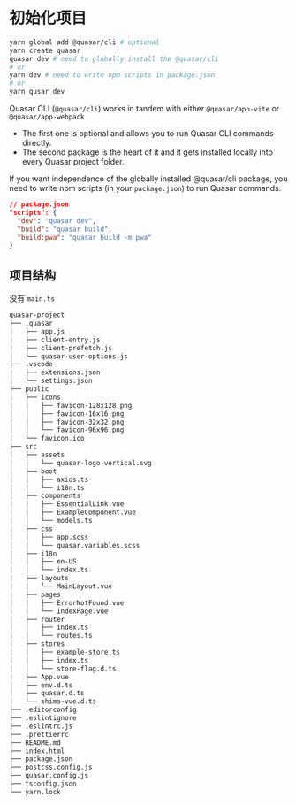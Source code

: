 # 初始化项目

```bash
yarn global add @quasar/cli # optional
yarn create quasar
quasar dev # need to globally install the @quasar/cli
# or
yarn dev # need to write npm scripts in package.json
# or
yarn qusar dev
```

Quasar CLI (`@quasar/cli`) works in tandem with either `@quasar/app-vite` or `@quasar/app-webpack`

- The first one is optional and allows you to run Quasar CLI commands directly.
- The second package is the heart of it and it gets installed locally into every Quasar project folder.

If you want independence of the globally installed @quasar/cli package, you need to write npm scripts (in your `package.json`) to run Quasar commands.

```json
// package.json
"scripts": {
  "dev": "quasar dev",
  "build": "quasar build",
  "build:pwa": "quasar build -m pwa"
}
```

## 项目结构

没有 `main.ts`

```bash
quasar-project
├── .quasar
│   ├── app.js
│   ├── client-entry.js
│   ├── client-prefetch.js
│   └── quasar-user-options.js
├── .vscode
│   ├── extensions.json
│   └── settings.json
├── public
│   ├── icons
│   │   ├── favicon-128x128.png
│   │   ├── favicon-16x16.png
│   │   ├── favicon-32x32.png
│   │   └── favicon-96x96.png
│   └── favicon.ico
├── src
│   ├── assets
│   │   └── quasar-logo-vertical.svg
│   ├── boot
│   │   ├── axios.ts
│   │   └── i18n.ts
│   ├── components
│   │   ├── EssentialLink.vue
│   │   ├── ExampleComponent.vue
│   │   └── models.ts
│   ├── css
│   │   ├── app.scss
│   │   └── quasar.variables.scss
│   ├── i18n
│   │   ├── en-US
│   │   └── index.ts
│   ├── layouts
│   │   └── MainLayout.vue
│   ├── pages
│   │   ├── ErrorNotFound.vue
│   │   └── IndexPage.vue
│   ├── router
│   │   ├── index.ts
│   │   └── routes.ts
│   ├── stores
│   │   ├── example-store.ts
│   │   ├── index.ts
│   │   └── store-flag.d.ts
│   ├── App.vue
│   ├── env.d.ts
│   ├── quasar.d.ts
│   └── shims-vue.d.ts
├── .editorconfig
├── .eslintignore
├── .eslintrc.js
├── .prettierrc
├── README.md
├── index.html
├── package.json
├── postcss.config.js
├── quasar.config.js
├── tsconfig.json
└── yarn.lock
```
